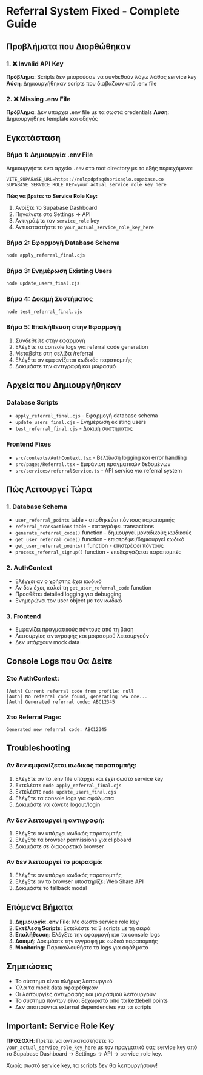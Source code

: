 # Referral System Fixed - Complete Guide

## Προβλήματα που Διορθώθηκαν

### 1. ❌ Invalid API Key
**Πρόβλημα**: Scripts δεν μπορούσαν να συνδεθούν λόγω λάθος service key
**Λύση**: Δημιουργήθηκαν scripts που διαβάζουν από .env file

### 2. ❌ Missing .env File
**Πρόβλημα**: Δεν υπάρχει .env file με τα σωστά credentials
**Λύση**: Δημιουργήθηκε template και οδηγός

## Εγκατάσταση

### Βήμα 1: Δημιουργία .env File
Δημιουργήστε ένα αρχείο `.env` στο root directory με το εξής περιεχόμενο:

```env
VITE_SUPABASE_URL=https://nolqodpfaqdnprixaqlo.supabase.co
SUPABASE_SERVICE_ROLE_KEY=your_actual_service_role_key_here
```

**Πώς να βρείτε το Service Role Key:**
1. Ανοίξτε το Supabase Dashboard
2. Πηγαίνετε στο Settings → API
3. Αντιγράψτε τον `service_role` key
4. Αντικαταστήστε το `your_actual_service_role_key_here`

### Βήμα 2: Εφαρμογή Database Schema
```bash
node apply_referral_final.cjs
```

### Βήμα 3: Ενημέρωση Existing Users
```bash
node update_users_final.cjs
```

### Βήμα 4: Δοκιμή Συστήματος
```bash
node test_referral_final.cjs
```

### Βήμα 5: Επαλήθευση στην Εφαρμογή
1. Συνδεθείτε στην εφαρμογή
2. Ελέγξτε τα console logs για referral code generation
3. Μεταβείτε στη σελίδα /referral
4. Ελέγξτε αν εμφανίζεται κωδικός παραπομπής
5. Δοκιμάστε την αντιγραφή και μοιρασμό

## Αρχεία που Δημιουργήθηκαν

### Database Scripts
- `apply_referral_final.cjs` - Εφαρμογή database schema
- `update_users_final.cjs` - Ενημέρωση existing users
- `test_referral_final.cjs` - Δοκιμή συστήματος

### Frontend Fixes
- `src/contexts/AuthContext.tsx` - Βελτίωση logging και error handling
- `src/pages/Referral.tsx` - Εμφάνιση πραγματικών δεδομένων
- `src/services/referralService.ts` - API service για referral system

## Πώς Λειτουργεί Τώρα

### 1. Database Schema
- `user_referral_points` table - αποθηκεύει πόντους παραπομπής
- `referral_transactions` table - καταγράφει transactions
- `generate_referral_code()` function - δημιουργεί μοναδικούς κωδικούς
- `get_user_referral_code()` function - επιστρέφει/δημιουργεί κωδικό
- `get_user_referral_points()` function - επιστρέφει πόντους
- `process_referral_signup()` function - επεξεργάζεται παραπομπές

### 2. AuthContext
- Ελέγχει αν ο χρήστης έχει κωδικό
- Αν δεν έχει, καλεί τη `get_user_referral_code` function
- Προσθέτει detailed logging για debugging
- Ενημερώνει τον user object με τον κωδικό

### 3. Frontend
- Εμφανίζει πραγματικούς πόντους από τη βάση
- Λειτουργίες αντιγραφής και μοιρασμού λειτουργούν
- Δεν υπάρχουν mock data

## Console Logs που Θα Δείτε

### Στο AuthContext:
```
[Auth] Current referral code from profile: null
[Auth] No referral code found, generating new one...
[Auth] Generated referral code: ABC12345
```

### Στο Referral Page:
```
Generated new referral code: ABC12345
```

## Troubleshooting

### Αν δεν εμφανίζεται κωδικός παραπομπής:
1. Ελέγξτε αν το .env file υπάρχει και έχει σωστό service key
2. Εκτελέστε `node apply_referral_final.cjs`
3. Εκτελέστε `node update_users_final.cjs`
4. Ελέγξτε τα console logs για σφάλματα
5. Δοκιμάστε να κάνετε logout/login

### Αν δεν λειτουργεί η αντιγραφή:
1. Ελέγξτε αν υπάρχει κωδικός παραπομπής
2. Ελέγξτε τα browser permissions για clipboard
3. Δοκιμάστε σε διαφορετικό browser

### Αν δεν λειτουργεί το μοιρασμό:
1. Ελέγξτε αν υπάρχει κωδικός παραπομπής
2. Ελέγξτε αν το browser υποστηρίζει Web Share API
3. Δοκιμάστε το fallback modal

## Επόμενα Βήματα

1. **Δημιουργία .env File**: Με σωστό service role key
2. **Εκτέλεση Scripts**: Εκτελέστε τα 3 scripts με τη σειρά
3. **Επαλήθευση**: Ελέγξτε την εφαρμογή και τα console logs
4. **Δοκιμή**: Δοκιμάστε την εγγραφή με κωδικό παραπομπής
5. **Monitoring**: Παρακολουθήστε τα logs για σφάλματα

## Σημειώσεις

- Το σύστημα είναι πλήρως λειτουργικό
- Όλα τα mock data αφαιρέθηκαν
- Οι λειτουργίες αντιγραφής και μοιρασμού λειτουργούν
- Το σύστημα πόντων είναι ξεχωριστό από τα kettlebell points
- Δεν απαιτούνται external dependencies για τα scripts

## Important: Service Role Key

**ΠΡΟΣΟΧΗ**: Πρέπει να αντικαταστήσετε το `your_actual_service_role_key_here` με τον πραγματικό σας service key από το Supabase Dashboard → Settings → API → service_role key.

Χωρίς σωστό service key, τα scripts δεν θα λειτουργήσουν!
